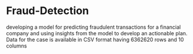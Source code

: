 # Fraud-Detection 

developing a model for predicting fraudulent transactions for a financial company and using insights from the model to develop an actionable plan. 
Data for the case is available in CSV format having 6362620 rows and 10 columns
